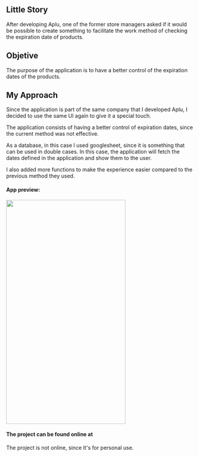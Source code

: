 ## Little Story
After developing Aplu, one of the former store managers asked if it would be possible to create something to facilitate the work method of checking the expiration date of products.

## Objetive
The purpose of the application is to have a better control of the expiration dates of the products.

## My Approach
Since the application is part of the same company that I developed Aplu, I decided to use the same UI again to give it a special touch.

The application consists of having a better control of expiration dates, since the current method was not effective.

As a database, in this case I used googlesheet, since it is something that can be used in double cases.
In this case, the application will fetch the dates defined in the application and show them to the user.

I also added more functions to make the experience easier compared to the previous method they used.


#### App preview:
<img src="avalidades_preview.gif" width="320" height="600"/>



#### The project can be found online at
The project is not online, since It's for personal use.
